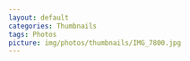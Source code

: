 ```yaml
---
layout: default
categories: Thumbnails
tags: Photos
picture: img/photos/thumbnails/IMG_7800.jpg
---
```

